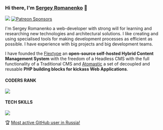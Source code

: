 ### Hi there, I'm <a href="https://github.com/Awilum">Sergey Romanenko</a> 👋


<a href="https://twitter.com/AwilumIT"><img src="https://img.shields.io/twitter/follow/AwilumIT?style=for-the-badge&logo=twitter"></a>
<a href="https://www.patreon.com/awilum"><img alt="Patreon Sponsors" src="https://img.shields.io/static/v1?label=Sponsor&message=%E2%9D%A4&logo=Patreon&style=for-the-badge"></a>

I'm Sergey Romanenko a web-developer with strong will for learning and researching new technologies and architectural solutions. I like creating and using specialised tools for making development processes as efficient as possible. I have experience with big projects and big development teams.

I have founded the [Flextype](https://github.com/flextype) an **open-source self-hosted Hybrid Content Management System** with the freedom of a Headless CMS with the full functionality of a Traditional CMS and [Atomastic](https://github.com/atomastic) a set of decoupled and reusable **PHP building blocks for kickass Web Applications**.

#### CODERS RANK
<img
  src="https://cr-ss-service.azurewebsites.net/api/ScreenShot?widget=summary&username=awilum&badges=10&show-avatar=false&style=--header-bg-color:%23000;--border-radius:0px"
/>

#### TECH SKILLS
<img
  src="https://cr-skills-chart-widget.azurewebsites.net/api/api?username=awilum&skills=php,css,html,javascript,yacc,c,json,&width=820"
/>

🏆 [Most active GitHub user in Russia!](https://commits.top/russia.html)
